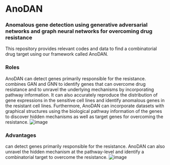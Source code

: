 # AnoDAN
### Anomalous gene detection using generative adversarial networks and graph neural networks for overcoming drug resistance

This repository provides relevant codes and data to find a combinatorial drug target using our framework called AnoDAN.

### Roles
AnoDAN can detect genes primarily responsible for the resistance.
combines GAN and GNN to identify genes that can overcome drug resistance and to unravel the underlying mechanisms by incorporating pathway information. It can also accurately reproduce the distribution of gene expressions in the sensitive cell lines and identify anomalous genes in the resistant cell lines. Furthermore, AnoDAN can incorporate datasets with graphical structures using the biological pathway information of the genes to discover hidden mechanisms as well as target genes for overcoming the resistance. ![image](https://user-images.githubusercontent.com/63839696/231507121-fd13ecb4-d0a5-4b06-879b-e318aa4b1242.png)

### Advantages
can detect genes primarily responsible for the resistance. AnoDAN can also unravel the hidden mechanism at the pathway-level and identify a combinatorial target to overcome the resistance. ![image](https://user-images.githubusercontent.com/63839696/231507000-90b54632-0345-43f4-a05e-16013150374f.png)
